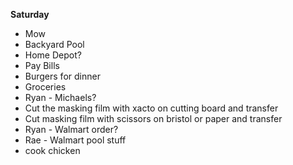 **Saturday**

* Mow
* Backyard Pool
* Home Depot?
* Pay Bills
* Burgers for dinner
* Groceries
* Ryan - Michaels?
* Cut the masking film with xacto on cutting board and transfer
* Cut masking film with scissors on bristol or paper and transfer
* Ryan - Walmart order?
* Rae - Walmart pool stuff
* cook chicken
